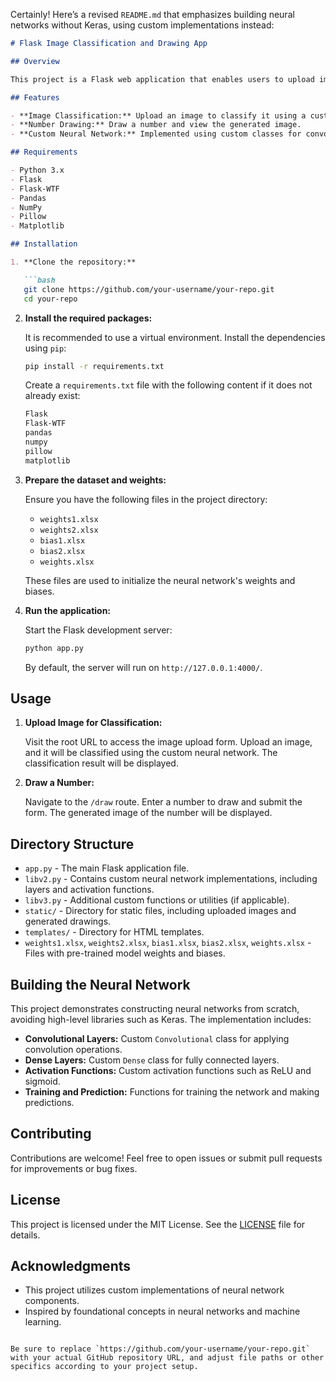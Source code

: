 Certainly! Here’s a revised `README.md` that emphasizes building neural networks without Keras, using custom implementations instead:

```markdown
# Flask Image Classification and Drawing App

## Overview

This project is a Flask web application that enables users to upload images for classification using a custom neural network. Additionally, users can draw numbers which are processed and displayed. The neural network is built from scratch without using high-level libraries like Keras, relying instead on custom implementations of neural network layers.

## Features

- **Image Classification:** Upload an image to classify it using a custom-built neural network.
- **Number Drawing:** Draw a number and view the generated image.
- **Custom Neural Network:** Implemented using custom classes for convolutional layers, dense layers, activation functions, and more.

## Requirements

- Python 3.x
- Flask
- Flask-WTF
- Pandas
- NumPy
- Pillow
- Matplotlib

## Installation

1. **Clone the repository:**

   ```bash
   git clone https://github.com/your-username/your-repo.git
   cd your-repo
   ```

2. **Install the required packages:**

   It is recommended to use a virtual environment. Install the dependencies using `pip`:

   ```bash
   pip install -r requirements.txt
   ```

   Create a `requirements.txt` file with the following content if it does not already exist:

   ```txt
   Flask
   Flask-WTF
   pandas
   numpy
   pillow
   matplotlib
   ```

3. **Prepare the dataset and weights:**

   Ensure you have the following files in the project directory:
   - `weights1.xlsx`
   - `weights2.xlsx`
   - `bias1.xlsx`
   - `bias2.xlsx`
   - `weights.xlsx`

   These files are used to initialize the neural network's weights and biases.

4. **Run the application:**

   Start the Flask development server:

   ```bash
   python app.py
   ```

   By default, the server will run on `http://127.0.0.1:4000/`.

## Usage

1. **Upload Image for Classification:**

   Visit the root URL to access the image upload form. Upload an image, and it will be classified using the custom neural network. The classification result will be displayed.

2. **Draw a Number:**

   Navigate to the `/draw` route. Enter a number to draw and submit the form. The generated image of the number will be displayed.

## Directory Structure

- `app.py` - The main Flask application file.
- `libv2.py` - Contains custom neural network implementations, including layers and activation functions.
- `libv3.py` - Additional custom functions or utilities (if applicable).
- `static/` - Directory for static files, including uploaded images and generated drawings.
- `templates/` - Directory for HTML templates.
- `weights1.xlsx`, `weights2.xlsx`, `bias1.xlsx`, `bias2.xlsx`, `weights.xlsx` - Files with pre-trained model weights and biases.

## Building the Neural Network

This project demonstrates constructing neural networks from scratch, avoiding high-level libraries such as Keras. The implementation includes:

- **Convolutional Layers:** Custom `Convolutional` class for applying convolution operations.
- **Dense Layers:** Custom `Dense` class for fully connected layers.
- **Activation Functions:** Custom activation functions such as ReLU and sigmoid.
- **Training and Prediction:** Functions for training the network and making predictions.

## Contributing

Contributions are welcome! Feel free to open issues or submit pull requests for improvements or bug fixes.

## License

This project is licensed under the MIT License. See the [LICENSE](LICENSE) file for details.

## Acknowledgments

- This project utilizes custom implementations of neural network components.
- Inspired by foundational concepts in neural networks and machine learning.

```

Be sure to replace `https://github.com/your-username/your-repo.git` with your actual GitHub repository URL, and adjust file paths or other specifics according to your project setup.
